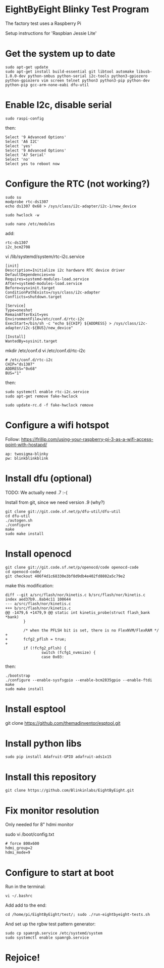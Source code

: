 # EightByEight Blinky Test Program

The factory test uses a Raspberry Pi 

Setup instructions for 'Raspbian Jessie Lite'

# Get the system up to date

	sudo apt-get update
	sudo apt-get install build-essential git libtool automake libusb-1.0.0-dev python-smbus python-serial i2c-tools python3-gpiozero python-gpiozero vim screen telnet python3 python3-pip python-dev python-pip gcc-arm-none-eabi dfu-util


# Enable I2c, disable serial

	sudo raspi-config

then:
	
	Select '9 Advanced Options'
	Select 'A6 I2C'
	Select 'yes'
	Select '9 Advanced Options'
	Select 'A? Serial'
	Select 'no'
	Select yes to reboot now

# Configure the RTC (not working?)

	sudo su
	modprobe rtc-ds1307
	echo ds1307 0x68 > /sys/class/i2c-adapter/i2c-1/new_device

	sudo hwclock -w

	sudo nano /etc/modules
	
add:

	rtc-ds1307
	i2c_bcm2708

vi  /lib/systemd/system/rtc-i2c.service

	[init]
	Description=Initialize i2c hardware RTC device driver
	DefaultDependencies=no
	Requires=systemd-modules-load.service
	After=systemd-modules-load.service
	Before=sysvinit.target
	ConditionPathExists=/sys/class/i2c-adapter
	Conflicts=shutdown.target
	
	[Service]
	Type=oneshot
	RemainAfterExit=yes
	EnvironmentFile=/etc/conf.d/rtc-i2c
	ExecStart=/bin/sh -c "echo ${CHIP} ${ADDRESS} > /sys/class/i2c-adapter/i2c-${BUS}/new_device"
	
	[Install]
	WantedBy=sysinit.target



mkdir /etc/conf.d
vi /etc/conf.d/rtc-i2c

	# /etc/conf.d/rtc-i2c
	CHIP="ds1307"
	ADDRESS="0x68"
	BUS="1"

then:

	sudo systemctl enable rtc-i2c.service 
	sudo apt-get remove fake-hwclock 

	sudo update-rc.d -f fake-hwclock remove 

# Configure a wifi hotspot

Follow: https://frillip.com/using-your-raspberry-pi-3-as-a-wifi-access-point-with-hostapd/
   

	ap: twosigma-blinky
	pw: blinkblinkblink

# Install dfu (optional)

TODO: We actually need .7 :-(

Install from git, since we need version .9 (why?)

	git clone git://git.code.sf.net/p/dfu-util/dfu-util
	cd dfu-util
	./autogen.sh
	./configure
	make
	sudo make install


# Install openocd

	git clone git://git.code.sf.net/p/openocd/code openocd-code
	cd openocd-code/
	git checkout 406f4d1c68330e3bf8d9db4e402fd8802a5c79e2	
make this modification:

	diff --git a/src/flash/nor/kinetis.c b/src/flash/nor/kinetis.c
	index aed37b9..8ab4c11 100644
	--- a/src/flash/nor/kinetis.c
	+++ b/src/flash/nor/kinetis.c
	@@ -1479,6 +1479,9 @@ static int kinetis_probe(struct flash_bank *bank)
	        }
	 
	        /* when the PFLSH bit is set, there is no FlexNVM/FlexRAM */
	+
	+       fcfg2_pflsh = true;
	+
	        if (!fcfg2_pflsh) {
	                switch (fcfg1_nvmsize) {
	                case 0x03:
                
then:

	./bootstrap
	./configure --enable-sysfsgpio --enable-bcm2835gpio --enable-ftdi
	make
	sudo make install

# Install esptool

git clone https://github.com/themadinventor/esptool.git

# Install python libs

	sudo pip install Adafruit-GPIO adafruit-ads1x15


# Install this repository

	git clone https://github.com/Blinkinlabs/EightByEight.git


# Fix monitor resolution

Only needed for 8" hdmi monitor

sudo vi /boot/config.txt

	# force 800x600
	hdmi_group=2
	hdmi_mode=9


# Configure to start at boot

Run in the terminal:

	vi ~/.bashrc

Add add to the end:

	cd /home/pi/EightByEight/test/; sudo ./run-eightbyeight-tests.sh


And set up the rgbw test pattern generator:

	sudo cp spamrgb.service /etc/systemd/system
	sudo systemctl enable spamrgb.service

# Rejoice!

